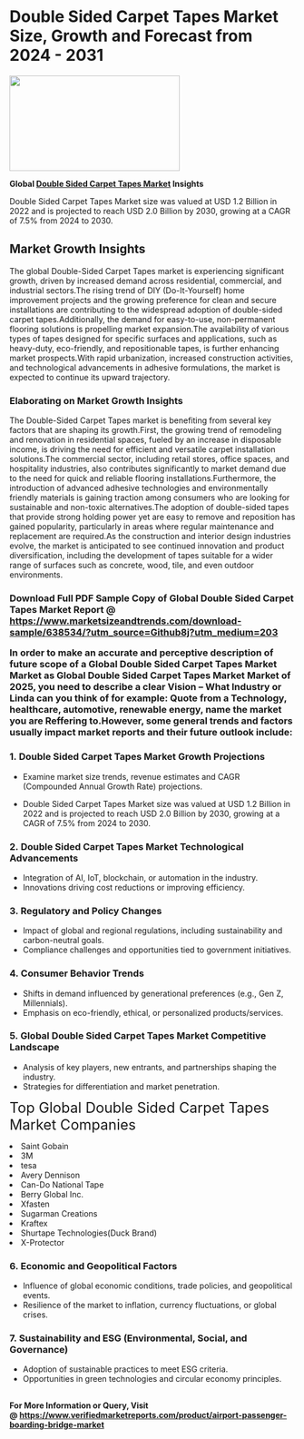 <H1>Double Sided Carpet Tapes Market Size, Growth and Forecast from 2024 - 2031</H1><img class="aligncenter size-medium wp-image-584254" src="https://thirdeyenews.in/wp-content/uploads/2024/09/Global-Market-Research-300x168.jpeg" alt="" width="300" height="168" /><p><strong>Global&nbsp;<a href="https://www.marketsizeandtrends.com/download-sample/638534/?utm_source=Github8j?utm_medium=203">Double Sided Carpet Tapes Market</a> Insights</strong></p><p>Double Sided Carpet Tapes Market size was valued at USD 1.2 Billion in 2022 and is projected to reach USD 2.0 Billion by 2030, growing at a CAGR of 7.5% from 2024 to 2030.</p><p><h2>Market Growth Insights</h2> The global Double-Sided Carpet Tapes market is experiencing significant growth, driven by increased demand across residential, commercial, and industrial sectors.The rising trend of DIY (Do-It-Yourself) home improvement projects and the growing preference for clean and secure installations are contributing to the widespread adoption of double-sided carpet tapes.Additionally, the demand for easy-to-use, non-permanent flooring solutions is propelling market expansion.The availability of various types of tapes designed for specific surfaces and applications, such as heavy-duty, eco-friendly, and repositionable tapes, is further enhancing market prospects.With rapid urbanization, increased construction activities, and technological advancements in adhesive formulations, the market is expected to continue its upward trajectory.<h3>Elaborating on Market Growth Insights</h3> The Double-Sided Carpet Tapes market is benefiting from several key factors that are shaping its growth.First, the growing trend of remodeling and renovation in residential spaces, fueled by an increase in disposable income, is driving the need for efficient and versatile carpet installation solutions.The commercial sector, including retail stores, office spaces, and hospitality industries, also contributes significantly to market demand due to the need for quick and reliable flooring installations.Furthermore, the introduction of advanced adhesive technologies and environmentally friendly materials is gaining traction among consumers who are looking for sustainable and non-toxic alternatives.The adoption of double-sided tapes that provide strong holding power yet are easy to remove and reposition has gained popularity, particularly in areas where regular maintenance and replacement are required.As the construction and interior design industries evolve, the market is anticipated to see continued innovation and product diversification, including the development of tapes suitable for a wider range of surfaces such as concrete, wood, tile, and even outdoor environments.<h3></p><p><span class=""><strong>Download Full PDF Sample Copy of Global Double Sided Carpet Tapes Market Report</strong> @ <a href="https://www.marketsizeandtrends.com/download-sample/638534/?utm_source=Github8j?utm_medium=203" target="_blank">https://www.marketsizeandtrends.com/download-sample/638534/?utm_source=Github8j?utm_medium=203</a></span></p><p>In order to make an accurate and perceptive description of future scope of a Global&nbsp;Double Sided Carpet Tapes Market Market as Global&nbsp;Double Sided Carpet Tapes Market Market of 2025, you need to describe a clear Vision &ndash; What Industry or Linda can you think of for example: Quote from a Technology, healthcare, automotive, renewable energy, name the market you are Reffering to.However, some general trends and factors usually impact market reports and their future outlook include:</p><h3>1.&nbsp;<strong>Double Sided Carpet Tapes Market Growth Projections</strong></h3><ul><li>Examine market size trends, revenue estimates and CAGR (Compounded Annual Growth Rate) projections.</li><li><p>Double Sided Carpet Tapes Market size was valued at USD 1.2 Billion in 2022 and is projected to reach USD 2.0 Billion by 2030, growing at a CAGR of 7.5% from 2024 to 2030.</p></li></ul><h3>2.&nbsp;<strong>Double Sided Carpet Tapes Market Technological Advancements</strong></h3><ul><li>Integration of AI, IoT, blockchain, or automation in the industry.</li><li>Innovations driving cost reductions or improving efficiency.</li></ul><h3>3.&nbsp;<strong>Regulatory and Policy Changes</strong></h3><ul><li>Impact of global and regional regulations, including sustainability and carbon-neutral goals.</li><li>Compliance challenges and opportunities tied to government initiatives.</li></ul><h3>4.&nbsp;<strong>Consumer Behavior Trends</strong></h3><ul><li>Shifts in demand influenced by generational preferences (e.g., Gen Z, Millennials).</li><li>Emphasis on eco-friendly, ethical, or personalized products/services.</li></ul><h3>5.&nbsp;<strong>Global Double Sided Carpet Tapes Market Competitive Landscape</strong></h3><ul><li>Analysis of key players, new entrants, and partnerships shaping the industry.</li><li>Strategies for differentiation and market penetration.</li></ul><p data-pm-slice="1 1 []"><span style="color: inherit; font-family: inherit; font-size: 25px;">Top Global Double Sided Carpet Tapes Market Companies</span></p><div class="" data-test-id=""><p><li>Saint Gobain</li><li> 3M</li><li> tesa</li><li> Avery Dennison</li><li> Can-Do National Tape</li><li> Berry Global Inc.</li><li> Xfasten</li><li> Sugarman Creations</li><li> Kraftex</li><li> Shurtape Technologies(Duck Brand)</li><li> X-Protector</li></p></div><h3>6.&nbsp;<strong>Economic and Geopolitical Factors</strong></h3><ul><li>Influence of global economic conditions, trade policies, and geopolitical events.</li><li>Resilience of the market to inflation, currency fluctuations, or global crises.</li></ul><h3>7.&nbsp;<strong>Sustainability and ESG (Environmental, Social, and Governance)</strong></h3><ul><li>Adoption of sustainable practices to meet ESG criteria.</li><li>Opportunities in green technologies and circular economy principles.</li></ul><h2><strong style="font-size: 14px;">For More Information or Query, Visit @&nbsp;</strong><a style="background-color: #ffffff; font-size: 14px;" href="https://www.marketsizeandtrends.com/report/double-sided-carpet-tapes-market/" target="_blank">https://www.verifiedmarketreports.com/product/airport-passenger-boarding-bridge-market</a></h2>